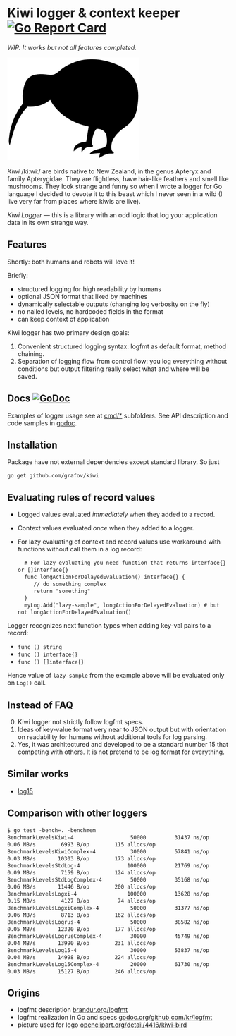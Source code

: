 # Kiwi logger & context keeper [![Go Report Card](https://goreportcard.com/badge/grafov/kiwi)](https://goreportcard.com/report/grafov/kiwi)

*WIP. It works but not all features completed.*

![Kiwi bird](flomar-kiwi-bird-300px.png)

*Kiwi* /kiːwiː/ are birds native to New Zealand, in the genus Apteryx and family Apterygidae. They are flightless, have hair-like feathers and smell like mushrooms. They look strange and funny so when I wrote a logger for Go language I decided to devote it to this beast which I never seen in a wild (I live very far from places where kiwis are live).

*Kiwi Logger* — this is a library with an odd logic that log your application data in its own strange way.

## Features

Shortly: both humans and robots will love it!

Briefly:

* structured logging for high readability by humans
* optional JSON format that liked by machines
* dynamically selectable outputs (changing log verbosity on the fly)
* no nailed levels, no hardcoded fields in the format
* can keep context of application

Kiwi logger has two primary design goals:

1. Convenient structured logging syntax: logfmt as default format, method chaining.
2. Separation of logging flow from control flow: you log everything without conditions but output filtering really select what and where will be saved.

## Docs [![GoDoc](https://godoc.org/github.com/grafov/kiwi?status.svg)](https://godoc.org/github.com/grafov/kiwi)

Examples of logger usage see at [cmd/*](cmd) subfolders.
See API description and code samples in [godoc](http://godoc.org/github.com/grafov/kiwi).

## Installation

Package have not external dependencies except standard library. So just

    go get github.com/grafov/kiwi

## Evaluating rules of record values

* Logged values evaluated *immediately* when they added to a record.
* Context values evaluated *once* when they added to a logger.
* For lazy evaluating of context and record values use workaround with functions without call them in a log record:

        # For lazy evaluating you need function that returns interface{} or []interface{}
        func longActionForDelayedEvaluation() interface{} {
           // do something complex
           return "something"
        }
        myLog.Add("lazy-sample", longActionForDelayedEvaluation) # but not longActionForDelayedEvaluation()

Logger recognizes next function types when adding key-val pairs to a record:

* `func () string`
* `func () interface{}`
* `func () []interface{}`

Hence value of `lazy-sample` from the example above will be evaluated only on `Log()` call.


## Instead of FAQ

0. Kiwi logger not strictly follow logfmt specs.
1. Ideas of key-value format very near to JSON output but with orientation on readability for humans without additional tools for log parsing.
2. Yes, it was architectured and developed to be a standard number 15 that competing with others. It is not pretend to be log format for everything.

## Similar works

* [log15](https://github.com/inconshreveable/log15)

## Comparison with other loggers

    $ go test -bench=. -benchmem
    BenchmarkLevelsKiwi-4                  50000         31437 ns/op       0.06 MB/s        6993 B/op        115 allocs/op
    BenchmarkLevelsKiwiComplex-4           30000         57841 ns/op       0.03 MB/s       10303 B/op        173 allocs/op
    BenchmarkLevelsStdLog-4               100000         21769 ns/op       0.09 MB/s        7159 B/op        124 allocs/op
    BenchmarkLevelsStdLogComplex-4         50000         35168 ns/op       0.06 MB/s       11446 B/op        200 allocs/op
    BenchmarkLevelsLogxi-4                100000         13628 ns/op       0.15 MB/s        4127 B/op         74 allocs/op
    BenchmarkLevelsLogxiComplex-4          50000         31377 ns/op       0.06 MB/s        8713 B/op        162 allocs/op
    BenchmarkLevelsLogrus-4                50000         38582 ns/op       0.05 MB/s       12320 B/op        177 allocs/op
    BenchmarkLevelsLogrusComplex-4         30000         45749 ns/op       0.04 MB/s       13990 B/op        231 allocs/op
    BenchmarkLevelsLog15-4                 30000         53837 ns/op       0.04 MB/s       14998 B/op        224 allocs/op
    BenchmarkLevelsLog15Complex-4          20000         61730 ns/op       0.03 MB/s       15127 B/op        246 allocs/op

## Origins

* logfmt description [brandur.org/logfmt](https://brandur.org/logfmt)
* logfmt realization in Go and specs [godoc.org/github.com/kr/logfmt](https://godoc.org/github.com/kr/logfmt)
* picture used for logo [openclipart.org/detail/4416/kiwi-bird](https://openclipart.org/detail/4416/kiwi-bird)
